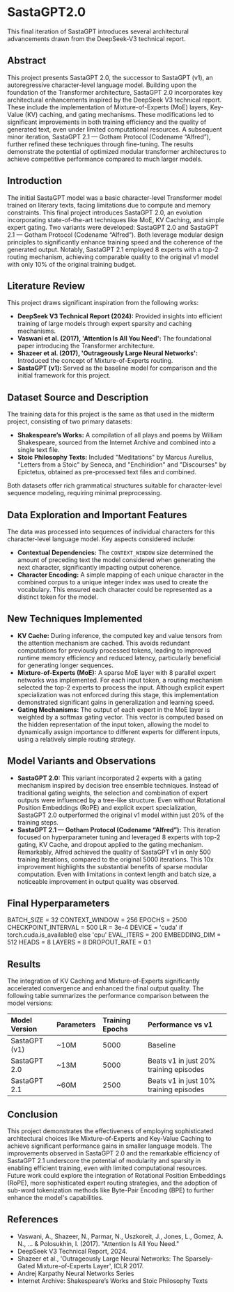 # SastaGPT2.0
This final iteration of SastaGPT introduces several architectural advancements drawn from the DeepSeek-V3 technical report.

## Abstract

This project presents SastaGPT 2.0, the successor to SastaGPT (v1), an autoregressive character-level language model. Building upon the foundation of the Transformer architecture, SastaGPT 2.0 incorporates key architectural enhancements inspired by the DeepSeek V3 technical report. These include the implementation of Mixture-of-Experts (MoE) layers, Key-Value (KV) caching, and gating mechanisms. These modifications led to significant improvements in both training efficiency and the quality of generated text, even under limited computational resources. A subsequent minor iteration, SastaGPT 2.1 — Gotham Protocol (Codename “Alfred”), further refined these techniques through fine-tuning. The results demonstrate the potential of optimized modular transformer architectures to achieve competitive performance compared to much larger models.

## Introduction

The initial SastaGPT model was a basic character-level Transformer model trained on literary texts, facing limitations due to compute and memory constraints. This final project introduces SastaGPT 2.0, an evolution incorporating state-of-the-art techniques like MoE, KV Caching, and simple expert gating. Two variants were developed: SastaGPT 2.0 and SastaGPT 2.1 — Gotham Protocol (Codename “Alfred”). Both leverage modular design principles to significantly enhance training speed and the coherence of the generated output. Notably, SastaGPT 2.1 employed 8 experts with a top-2 routing mechanism, achieving comparable quality to the original v1 model with only 10% of the original training budget.

## Literature Review

This project draws significant inspiration from the following works:

-   **DeepSeek V3 Technical Report (2024):** Provided insights into efficient training of large models through expert sparsity and caching mechanisms.
-   **Vaswani et al. (2017), 'Attention Is All You Need':** The foundational paper introducing the Transformer architecture.
-   **Shazeer et al. (2017), 'Outrageously Large Neural Networks':** Introduced the concept of Mixture-of-Experts routing.
-   **SastaGPT (v1):** Served as the baseline model for comparison and the initial framework for this project.

## Dataset Source and Description

The training data for this project is the same as that used in the midterm project, consisting of two primary datasets:

-   **Shakespeare’s Works:** A compilation of all plays and poems by William Shakespeare, sourced from the Internet Archive and combined into a single text file.
-   **Stoic Philosophy Texts:** Included "Meditations" by Marcus Aurelius, "Letters from a Stoic" by Seneca, and "Enchiridion" and "Discourses" by Epictetus, obtained as pre-processed text files and combined.

Both datasets offer rich grammatical structures suitable for character-level sequence modeling, requiring minimal preprocessing.

## Data Exploration and Important Features

The data was processed into sequences of individual characters for this character-level language model. Key aspects considered include:

-   **Contextual Dependencies:** The `CONTEXT_WINDOW` size determined the amount of preceding text the model considered when generating the next character, significantly impacting output coherence.
-   **Character Encoding:** A simple mapping of each unique character in the combined corpus to a unique integer index was used to create the vocabulary. This ensured each character could be represented as a distinct token for the model.

## New Techniques Implemented

-   **KV Cache:** During inference, the computed key and value tensors from the attention mechanism are cached. This avoids redundant computations for previously processed tokens, leading to improved runtime memory efficiency and reduced latency, particularly beneficial for generating longer sequences.
-   **Mixture-of-Experts (MoE):** A sparse MoE layer with 8 parallel expert networks was implemented. For each input token, a routing mechanism selected the top-2 experts to process the input. Although explicit expert specialization was not enforced during this stage, this implementation demonstrated significant gains in generalization and learning speed.
-   **Gating Mechanisms:** The output of each expert in the MoE layer is weighted by a softmax gating vector. This vector is computed based on the hidden representation of the input token, allowing the model to dynamically assign importance to different experts for different inputs, using a relatively simple routing strategy.

## Model Variants and Observations

-   **SastaGPT 2.0:** This variant incorporated 2 experts with a gating mechanism inspired by decision tree ensemble techniques. Instead of traditional gating weights, the selection and combination of expert outputs were influenced by a tree-like structure. Even without Rotational Position Embeddings (RoPE) and explicit expert specialization, SastaGPT 2.0 outperformed the original v1 model within just 20% of the training steps.
-   **SastaGPT 2.1 — Gotham Protocol (Codename “Alfred”):** This iteration focused on hyperparameter tuning and leveraged 8 experts with top-2 gating, KV Cache, and dropout applied to the gating mechanism. Remarkably, Alfred achieved the quality of SastaGPT v1 in only 500 training iterations, compared to the original 5000 iterations. This 10x improvement highlights the substantial benefits of sparse modular computation. Even with limitations in context length and batch size, a noticeable improvement in output quality was observed.

## Final Hyperparameters
BATCH_SIZE = 32
CONTEXT_WINDOW = 256
EPOCHS = 2500
CHECKPOINT_INTERVAL = 500
LR = 3e-4
DEVICE = 'cuda' if torch.cuda.is_available() else 'cpu'
EVAL_ITERS = 200
EMBEDDING_DIM = 512
HEADS = 8
LAYERS = 8
DROPOUT_RATE = 0.1

## Results

The integration of KV Caching and Mixture-of-Experts significantly accelerated convergence and enhanced the final output quality. The following table summarizes the performance comparison between the model versions:

| Model Version             | Parameters | Training Epochs | Performance vs v1                     |
| :------------------------ | :--------- | :---------------- | :------------------------------------ |
| SastaGPT (v1)             | ~10M       | 5000              | Baseline                              |
| SastaGPT 2.0              | ~13M       | 5000              | Beats v1 in just 20% training episodes |
| SastaGPT 2.1              | ~60M       | 2500              | Beats v1 in just 10% training episodes |

## Conclusion

This project demonstrates the effectiveness of employing sophisticated architectural choices like Mixture-of-Experts and Key-Value Caching to achieve significant performance gains in smaller language models. The improvements observed in SastaGPT 2.0 and the remarkable efficiency of SastaGPT 2.1 underscore the potential of modularity and sparsity in enabling efficient training, even with limited computational resources. Future work could explore the integration of Rotational Position Embeddings (RoPE), more sophisticated expert routing strategies, and the adoption of sub-word tokenization methods like Byte-Pair Encoding (BPE) to further enhance the model's capabilities.

## References

-   Vaswani, A., Shazeer, N., Parmar, N., Uszkoreit, J., Jones, L., Gomez, A. N., ... & Polosukhin, I. (2017). "Attention Is All You Need."
-   DeepSeek V3 Technical Report, 2024.
-   Shazeer et al., 'Outrageously Large Neural Networks: The Sparsely-Gated Mixture-of-Experts Layer', ICLR 2017.
-   Andrej Karpathy Neural Networks Series
-   Internet Archive: Shakespeare’s Works and Stoic Philosophy Texts
